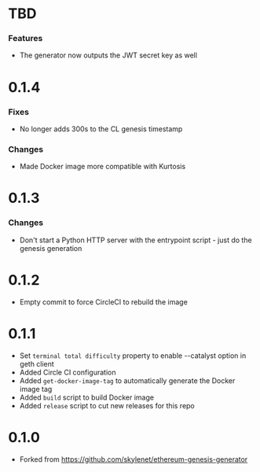# TBD
### Features
* The generator now outputs the JWT secret key as well

# 0.1.4
### Fixes
* No longer adds 300s to the CL genesis timestamp

### Changes
* Made Docker image more compatible with Kurtosis

# 0.1.3
### Changes
* Don't start a Python HTTP server with the entrypoint script - just do the genesis generation

# 0.1.2
* Empty commit to force CircleCI to rebuild the image

# 0.1.1
* Set `terminal total difficulty` property to enable --catalyst option in geth client
* Added Circle CI configuration
* Added `get-docker-image-tag` to automatically generate the Docker image tag
* Added `build` script to build Docker image
* Added `release` script to cut new releases for this repo

# 0.1.0
* Forked from https://github.com/skylenet/ethereum-genesis-generator
